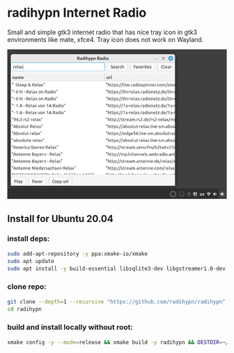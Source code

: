 # radihypn Internet Radio
Small and simple gtk3 internet radio that has nice tray icon in gtk3 environments like mate, xfce4. Tray icon does not work on Wayland.

![screenshot](./img/radihypn-screenshot.png)

## Install for Ubuntu 20.04

### install deps:

```bash
sudo add-apt-repository -y ppa:xmake-io/xmake
sudo apt update
sudo apt install -y build-essential libsqlite3-dev libgstreamer1.0-dev libcurlpp-dev libgtk-3-dev libcurl4-openssl-dev pkg-config libgtkmm-3.0-dev meson cmake xmake git unzip
```

### clone repo:
```bash
git clone --depth=1 --recursive "https://github.com/radihypn/radihypn"
cd radihypn
```

### build and install locally without root:
```bash
xmake config -y --mode=release && xmake build -y radihypn && DESTDIR=~/.local xmake install -y
```
